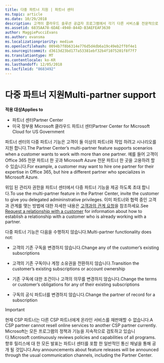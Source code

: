 ```yaml
---
title: 다중 파트너 지원 | 파트너 센터
ms.topic: article
ms.date: 10/29/2018
description: 고객이 클라우드 솔루션 공급자 프로그램에서 각기 다른 서비스를 전문적으로 제공하는 여러 파트너와 작업하려고 할 수도 있습니다.
ms.assetid: 6835AA78-6DAE-4940-844D-B3AEFEAF3630
author: MaggiePucciEvans
ms.author: evansma
ms.localizationpriority: medium
ms.openlocfilehash: 0094b7f8b6314e776d5d4db6a19c49eb2ff0f4e1
ms.sourcegitcommit: d3613d23bd177a53381ebf32b4f1075201f8f7f7
ms.translationtype: MT
ms.contentlocale: ko-KR
ms.lasthandoff: 12/05/2018
ms.locfileid: "8683492"
---
```

# <a name="multi-partner-support"></a><span data-ttu-id="bdfea-103">다중 파트너 지원</span><span class="sxs-lookup"><span data-stu-id="bdfea-103">Multi-partner support</span></span>

**<span data-ttu-id="bdfea-104">적용 대상</span><span class="sxs-lookup"><span data-stu-id="bdfea-104">Applies to</span></span>**

-  <span data-ttu-id="bdfea-105">파트너 센터</span><span class="sxs-lookup"><span data-stu-id="bdfea-105">Partner Center</span></span>
-  <span data-ttu-id="bdfea-106">미국 정부용 Microsoft 클라우드 파트너 센터</span><span class="sxs-lookup"><span data-stu-id="bdfea-106">Partner Center for Microsoft Cloud for US Government</span></span>


<span data-ttu-id="bdfea-107">파트너 센터의 다중 파트너 기능은 고객이 둘 이상의 파트너와 작업 하려고 시나리오를 지원 합니다.</span><span class="sxs-lookup"><span data-stu-id="bdfea-107">The Partner Center’s multi-partner feature supports scenarios when a customer wants to work with more than one partner.</span></span> <span data-ttu-id="bdfea-108">예를 들어 고객이 Office 365 전문 파트너 한 곳과 Microsoft Azure 전문 파트너 한 곳을 고용하려 할 수 있습니다.</span><span class="sxs-lookup"><span data-stu-id="bdfea-108">For example, a customer may want to hire one partner for their expertise in Office 365, but hire a different partner who specializes in Microsoft Azure.</span></span>

<span data-ttu-id="bdfea-109">위임 된 관리자 권한을 파트너 센터에서 다중 파트너 기능을 제공 하도록 초대 합니다.</span><span class="sxs-lookup"><span data-stu-id="bdfea-109">To use the multi-partner feature in the Partner Center, invite the customer to give you delegated admininstrative privileges.</span></span> <span data-ttu-id="bdfea-110">이미 파트너와 협력 중인 고객과 관계를 맺는 방법에 대한 자세한 내용은 [고객과의 관계 요청](request-a-relationship-with-a-customer.md)을 참조하세요.</span><span class="sxs-lookup"><span data-stu-id="bdfea-110">See [Request a relationship with a customer](request-a-relationship-with-a-customer.md) for information about how to establish a relationship with a customer who is already working with a partner.</span></span>

<span data-ttu-id="bdfea-111">다중 파트너 기능은 다음을 수행하지 않습니다.</span><span class="sxs-lookup"><span data-stu-id="bdfea-111">Multi-partner functionality does not:</span></span>

-   <span data-ttu-id="bdfea-112">고객의 기존 구독을 변경하지 않습니다.</span><span class="sxs-lookup"><span data-stu-id="bdfea-112">Change any of the customer’s existing subscriptions</span></span>

-   <span data-ttu-id="bdfea-113">고객의 기존 구독이나 계정 소유권을 전환하지 않습니다.</span><span class="sxs-lookup"><span data-stu-id="bdfea-113">Transition the customer’s existing subscriptions or account ownership</span></span>

-   <span data-ttu-id="bdfea-114">기존 구독에 대한 조건이나 고객의 의무를 변경하지 않습니다.</span><span class="sxs-lookup"><span data-stu-id="bdfea-114">Change the terms or customer’s obligations for any of their existing subscriptions</span></span>

-   <span data-ttu-id="bdfea-115">구독의 공식 파트너를 변경하지 않습니다.</span><span class="sxs-lookup"><span data-stu-id="bdfea-115">Change the partner of record for a subscription</span></span>

> [!IMPORTANT]  
> <span data-ttu-id="bdfea-116">현재 CSP 파트너는 다른 CSP 파트너에게 온라인 서비스를 재판매할 수 없습니다.</span><span class="sxs-lookup"><span data-stu-id="bdfea-116">A CSP partner cannot resell online services to another CSP partner currently.</span></span> <span data-ttu-id="bdfea-117">Microsoft는 모든 프로그램의 정책과 기능을 지속적으로 검토하고 있습니다.</span><span class="sxs-lookup"><span data-stu-id="bdfea-117">Microsoft continuously reviews policies and capabilities of all programs.</span></span> <span data-ttu-id="bdfea-118">향후 릴리스에 대 한 모든 발표는 파트너 센터를 포함 한 일반적인 통신 채널을 통해 공개 될 것입니다.</span><span class="sxs-lookup"><span data-stu-id="bdfea-118">Any announcements about feature releases will be announced through the usual communication channels, including the Partner Center.</span></span>  

 






